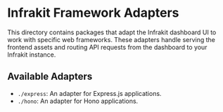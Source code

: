 # Infrakit Framework Adapters

This directory contains packages that adapt the Infrakit dashboard UI to work with specific web frameworks. These adapters handle serving the frontend assets and routing API requests from the dashboard to your Infrakit instance.

## Available Adapters

-   `./express`: An adapter for Express.js applications.
-   `./hono`: An adapter for Hono applications.

